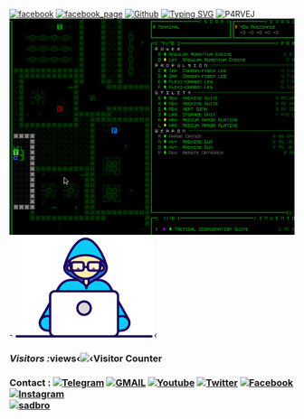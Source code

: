 
[![facebook](https://img.shields.io/badge/Facebook-3b5998?style=for-the-badge&logo=facebook)](https://www.facebook.com/Sadbro.link.diya.ki.korba.bro.voy.paichi) [![facebook_page](https://img.shields.io/badge/Facebook-3b5998?style=for-the-badge&logo=facebook)](https://www.facebook.com/100090347119443) [![Github](https://img.shields.io/badge/Github-525252?style=for-the-badge&logo=github)](https://github.com/sadbroshanto) </h3> [![Typing SVG](https://readme-typing-svg.herokuapp.com?font=Fira+Code&weight=900&size=40&pause=1000&color=F70000&background=F0F494&center=true&vCenter=true&width=700&height=200&lines=Assalamu+Alaikum;Hello+world+I'm+SaDbRO;Mohammed+shanto+Islam+;I+love+Bangladesh;Support+My+GitHub+;Support+My+YouTube+Channel+;Love+You+My+All+Supporter;Wait+for+something+new;%E0%A6%86%E0%A6%B8%E0%A6%B8%E0%A6%BE%E0%A6%B2%E0%A6%BE%E0%A6%AE%E0%A6%BE%E0%A6%B2%E0%A6%BE%E0%A6%87%E0%A6%95%E0%A7%81%E0%A6%AE;%E0%A6%B9%E0%A7%8D%E0%A6%AF%E0%A6%BE%E0%A6%B2%E0%A7%8B+%E0%A6%93%E0%A6%AF%E0%A6%BC%E0%A6%BE%E0%A6%B0%E0%A7%8D%E0%A6%B2%E0%A7%8D%E0%A6%A1+%E0%A6%86%E0%A6%AE%E0%A6%BF+SaDbRO;%E0%A6%AE%E0%A7%8B%E0%A6%B9%E0%A6%BE%E0%A6%AE%E0%A7%8D%E0%A6%AE%E0%A6%A6+%E0%A6%B6%E0%A6%BE%E0%A6%A8%E0%A7%8D%E0%A6%A4+%E0%A6%87%E0%A6%B8%E0%A6%B2%E0%A6%BE%E0%A6%AE;%E0%A6%86%E0%A6%AE%E0%A6%BF+%E0%A6%AC%E0%A6%BE%E0%A6%82%E0%A6%B2%E0%A6%BE%E0%A6%A6%E0%A7%87%E0%A6%B6%E0%A6%95%E0%A7%87+%E0%A6%AD%E0%A6%BE%E0%A6%B2%E0%A7%8B%E0%A6%AC%E0%A6%BE%E0%A6%B8%E0%A6%BF;%E0%A6%86%E0%A6%AE%E0%A6%BE%E0%A6%B0+%E0%A6%97%E0%A6%BF%E0%A6%9F%E0%A6%B9%E0%A6%BE%E0%A6%AC+%E0%A6%B8%E0%A6%AE%E0%A6%B0%E0%A7%8D%E0%A6%A5%E0%A6%A8+%E0%A6%95%E0%A6%B0%E0%A7%81%E0%A6%A8;%E0%A6%86%E0%A6%AE%E0%A6%BE%E0%A6%B0+%E0%A6%87%E0%A6%89%E0%A6%9F%E0%A6%BF%E0%A6%89%E0%A6%AC+%E0%A6%9A%E0%A7%8D%E0%A6%AF%E0%A6%BE%E0%A6%A8%E0%A7%87%E0%A6%B2+%E0%A6%B8%E0%A6%BE%E0%A6%AA%E0%A7%8B%E0%A6%B0%E0%A7%8D%E0%A6%9F+%E0%A6%95%E0%A6%B0%E0%A7%81%E0%A6%A8;%E0%A6%A8%E0%A6%A4%E0%A7%81%E0%A6%A8+%E0%A6%95%E0%A6%BF%E0%A6%9B%E0%A7%81%E0%A6%B0+%E0%A6%9C%E0%A6%A8%E0%A7%8D%E0%A6%AF+%E0%A6%85%E0%A6%AA%E0%A7%87%E0%A6%95%E0%A7%8D%E0%A6%B7%E0%A6%BE+%E0%A6%95%E0%A6%B0%E0%A7%81%E0%A6%A8;%F0%9F%99%82%F0%9F%98%91%F0%9F%98%90%F0%9F%98%B6%F0%9F%A5%BA%F0%9F%98%95%F0%9F%A4%A5%F0%9F%98%85%F0%9F%98%95%F0%9F%98%97)](https://git.io/typing-svg) ![P4RVEJ](https://user-images.githubusercontent.com/87250241/154004616-9ada377d-645e-4146-b521-07a16bc7900b.gif) ![Alt text](https://github.com/MRVIVEK-CODER/MRVIVEK-CODER/raw/main/md7Oqrf.gif) - ![Alt text](https://github.com/MRVIVEK-CODER/MRVIVEK-CODER/raw/main/Developer.gif)‹<h3><b><i>Visitors :</i></b>views‹![‹Visitor Counter](https://profile-counter.glitch.me/sadbroshanto/count.svg)
### Contact : <a href="https://t.me/+QEvBe0q7ZJkxNzA1"><img title="Telegram" src="https://img.shields.io/badge/Telegram-%23000000.svg?&style=for-the-badge&logo=telegram&logoColor=61DAFB"></a> <a href="https://mail.google.com/mail/?view=cm&fs=1&to=shantonetbd903@gmail.com"><img title="GMAIL" src="https://img.shields.io/badge/Gmail-D14836?style=for-the-badge&logo=gmail&logoColor=white"></a> <a href="https://youtube.com/sadbroshanto"><img title="Youtube" src="https://img.shields.io/badge/youtube-%230077B5.svg?&style=for-the-badge&logo=youtube&logoColor=white"></a> <a href="https://twitter.com/sadbroshanto"><img title="Twitter" src="https://img.shields.io/badge/Twitter-12100E?style=for-the-badge&logo=twitter&logoColor=white"></a> <a href="https://facebook.com/100090347119443"><img title="Facebook" src="https://img.shields.io/badge/facebook-%231877F2.svg?&style=for-the-badge&logo=facebook&logoColor=white"></a> <a href="https://instagram.com/sadbroshanto"><img title="Instagram" src="https://img.shields.io/badge/instagram-%23E4405F.svg?&style=for-the-badge&logo=instagram&logoColor=white"></a> <br/> <a href="https://github.com/sadbroshanto/"><img title="sadbro" src="https://i.imgur.com/IuzIC2j.png"></a>
